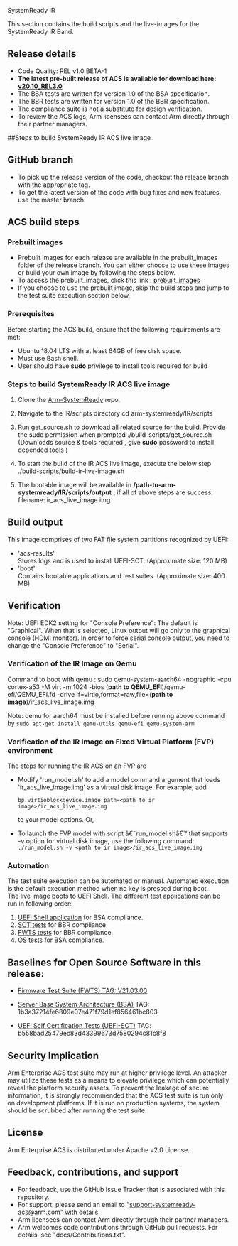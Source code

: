 SystemReady IR  <WIP>


<Introduction to SystemReady IR>

This section contains the build scripts and the live-images for the SystemReady IR Band.

## Release details
 - Code Quality: REL v1.0 BETA-1
 - **The latest pre-built release of ACS is available for download here: [v20.10_REL3.0](https://github.com/ARM-software/arm-systemready-acs/tree/release/IR/prebuilt_images/v21.05_REL1.0_BETA-1)**
 - The BSA tests are written for version 1.0 of the BSA specification.
 - The BBR tests are written for version 1.0 of the BBR specification.
 - The compliance suite is not a substitute for design verification.
 - To review the ACS logs, Arm licensees can contact Arm directly through their partner managers.


##Steps to  build SystemReady IR ACS live image

## GitHub branch
- To pick up the release version of the code, checkout the release branch with the appropriate tag.
- To get the latest version of the code with bug fixes and new features, use the master branch.

## ACS build steps

### Prebuilt images
- Prebuilt images for each release are available in the prebuilt_images folder of the release branch. You can either choose to use these images or build your own image by following the steps below.
- To access the prebuilt_images, click this link : [prebuilt_images](https://github.com/ARM-software/arm-systemready-acs/tree/release/IR/prebuilt_images/)
- If you choose to use the prebuilt image, skip the build steps and jump to the test suite execution section below.

### Prerequisites
Before starting the ACS build, ensure that the following requirements are met:
 - Ubuntu 18.04 LTS with at least 64GB of free disk space.
 - Must use Bash shell.
 - User should have **sudo** privilege to install tools required for build
 
### Steps to build SystemReady IR ACS live image
1. Clone the [Arm-SystemReady](https://github.com/ARM-software/arm-systemready-acs) repo.

2. Navigate to the IR/scripts directory
 cd arm-systemready/IR/scripts

3. Run get_source.sh to download all related source for the build. Provide the sudo permission when prompted
 ./build-scripts/get_source.sh
 (Downloads source & tools required , give **sudo** password to install  depended tools )

4. To start the build of the IR ACS live image, execute the below step
 ./build-scripts/build-ir-live-image.sh

5. The bootable image will be available in **/path-to-arm-systemready/IR/scripts/output** , if all of above steps are success.
filename: ir_acs_live_image.img
 
## Build output
This image comprises of two FAT file system partitions recognized by UEFI: <br />
- 'acs-results' <br />
  Stores logs and is used to install UEFI-SCT. (Approximate size: 120 MB) <br/>
- 'boot' <br />
  Contains bootable applications and test suites. (Approximate size: 400 MB)

## Verification

Note: UEFI EDK2 setting for "Console Preference": The default is "Graphical". When that is selected, Linux output will go only to the graphical console (HDMI monitor). In order to force serial console output, you need to change the "Console Preference" to "Serial".

### Verification of the IR Image on Qemu
Command to boot with qemu :
    sudo qemu-system-aarch64 -nographic -cpu cortex-a53 -M virt -m 1024 -bios (**path to QEMU_EFI**)/qemu-efi/QEMU_EFI.fd -drive if=virtio,format=raw,file=(**path to image**)/ir_acs_live_image.img

   Note: qemu for aarch64 must be installed  before running above command  by `sudo apt-get install qemu-utils qemu-efi qemu-system-arm`

### Verification of the IR Image on Fixed Virtual Platform (FVP) environment

The steps for running the IR ACS on an FVP are

  - Modify 'run_model.sh' to add a model command argument that loads 'ir_acs_live_image.img' as a virtual disk image. For example, add

    `bp.virtioblockdevice.image path=<path to ir image>/ir_acs_live_image.img`

    to your model options.
    Or,
  - To launch the FVP model with script â€˜run_model.shâ€™ that supports -v option for virtual disk image, use the following command:
   `./run_model.sh -v <path to ir image>/ir_acs_live_image.img`


### Automation
The test suite execution can be automated or manual. Automated execution is the default execution method when no key is pressed during boot. <br />
The live image boots to UEFI Shell. The different test applications can be run in following order:

1. [UEFI Shell application](https://github.com/ARM-software/bsa-acs/blob/master/README.md) for BSA compliance.
2. [SCT tests](https://github.com/ARM-software/bbr-acs/blob/master/README.md) for BBR compliance.
3. [FWTS tests](https://github.com/ARM-software/bbr-acs/blob/master/README.md) for BBR compliance.
4. [OS tests](https://github.com/ARM-software/bsa-acs/blob/master/README.md) for BSA compliance.

## Baselines for Open Source Software in this release:

- [Firmware Test Suite (FWTS) TAG: V21.03.00](http://kernel.ubuntu.com/git/hwe/fwts.git)

- [Server Base System Architecture (BSA)](https://github.com/ARM-software/bsa-acs) TAG: 1b3a37214fe6809e07e471f79d1ef856461bc803

- [UEFI Self Certification Tests (UEFI-SCT)](https://github.com/tianocore/edk2-test) TAG: b558bad25479ec83d43399673d7580294c81c8f8


## Security Implication
Arm Enterprise ACS test suite may run at higher privilege level. An attacker may utilize these tests as a means to elevate privilege which can potentially reveal the platform security assets. To prevent the leakage of secure information, it is strongly recommended that the ACS test suite is run only on development platforms. If it is run on production systems, the system should be scrubbed after running the test suite.


## License

Arm Enterprise ACS is distributed under Apache v2.0 License.


## Feedback, contributions, and support

 - For feedback, use the GitHub Issue Tracker that is associated with this repository.
 - For support, please send an email to "support-systemready-acs@arm.com" with details.
 - Arm licensees can contact Arm directly through their partner managers.
 - Arm welcomes code contributions through GitHub pull requests. For details, see "docs/Contributions.txt".
